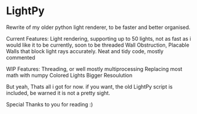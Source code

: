 # LightPy
Rewrite of my older python light renderer, to be faster and better organised.

Current Features:
  Light rendering, supporting up to 50 lights, not as fast as i would like it to be currently, soon to be threaded
  Wall Obstruction, Placable Walls that block light rays accurately.
  Neat and tidy code, mostly commented
  
WIP Features:
  Threading, or well mostly multiprocessing
  Replacing most math with numpy
  Colored Lights
  Bigger Resoulution
  
  
But yeah, Thats all i got for now.
if you want, the old LightPy script is included, be warned it is not a pretty sight.




Special Thanks to you for reading :)
